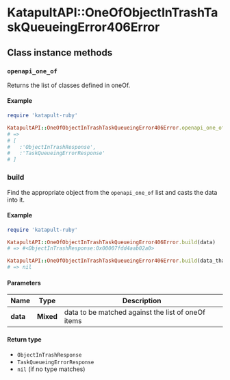 # KatapultAPI::OneOfObjectInTrashTaskQueueingError406Error

## Class instance methods

### `openapi_one_of`

Returns the list of classes defined in oneOf.

#### Example

```ruby
require 'katapult-ruby'

KatapultAPI::OneOfObjectInTrashTaskQueueingError406Error.openapi_one_of
# =>
# [
#   :'ObjectInTrashResponse',
#   :'TaskQueueingErrorResponse'
# ]
```

### build

Find the appropriate object from the `openapi_one_of` list and casts the data into it.

#### Example

```ruby
require 'katapult-ruby'

KatapultAPI::OneOfObjectInTrashTaskQueueingError406Error.build(data)
# => #<ObjectInTrashResponse:0x00007fdd4aab02a0>

KatapultAPI::OneOfObjectInTrashTaskQueueingError406Error.build(data_that_doesnt_match)
# => nil
```

#### Parameters

| Name | Type | Description |
| ---- | ---- | ----------- |
| **data** | **Mixed** | data to be matched against the list of oneOf items |

#### Return type

- `ObjectInTrashResponse`
- `TaskQueueingErrorResponse`
- `nil` (if no type matches)

